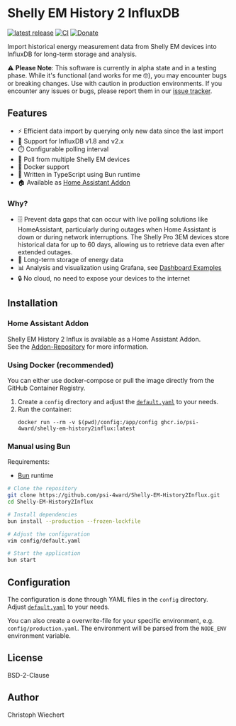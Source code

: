 # Shelly EM History 2 InfluxDB

[![latest release](https://img.shields.io/github/v/release/psi-4ward/Shelly-EM-History2Influx)](https://github.com/psi-4ward/Shelly-EM-History2Influx/releases/latest)
[![CI](https://github.com/psi-4ward/Shelly-EM-History2Influx/actions/workflows/test-and-build.yml/badge.svg)](https://github.com/psi-4ward/Shelly-EM-History2Influx/actions/workflows/test-and-build.yml)
[![Donate](https://img.shields.io/badge/Donate-PayPal-green.svg)](https://www.paypal.com/cgi-bin/webscr?cmd=_s-xclick&hosted_button_id=RTWDCH74TJN54&item_name=shelly2influx)

Import historical energy measurement data from Shelly EM devices into InfluxDB for long-term storage and analysis.

⚠️ **Please Note**: This software is currently in alpha state and in a testing phase. While it's functional (and works for me 🤓), you may encounter bugs or breaking changes. Use with caution in production environments. If you encounter any issues or bugs, please report them in our [issue tracker](https://github.com/psi-4ward/Shelly-EM-History2Influx/issues).



## Features

* ⚡ Efficient data import by querying only new data since the last import
* 🔄 Support for InfluxDB v1.8 and v2.x
* ⏱️ Configurable polling interval
* 🔌 Poll from multiple Shelly EM devices
* 🐳 Docker support
* 📝 Written in TypeScript using Bun runtime
* 🏠 Available as [Home Assistant Addon](https://github.com/psi-4ward/Shelly-EM-History2Influx/tree/hass-addon/hass-addon)


### Why?

* 🗄 Prevent data gaps that can occur with live polling solutions like HomeAssistant, particularly during outages when Home Assistant is down or during network interruptions. The Shelly Pro 3EM devices store historical data for up to 60 days, allowing us to retrieve data even after extended outages.
* 💾 Long-term storage of energy data
* 📊 Analysis and visualization using Grafana, see [Dashboard Examples](./docs/Dashboard.md)
* 🔒 No cloud, no need to expose your devices to the internet


## Installation

### Home Assistant Addon

Shelly EM History 2 Influx is available as a Home Assistant Addon.  
See the [Addon-Repository](https://github.com/psi-4ward/Shelly-EM-History2Influx/tree/hass-addon/hass-addon) for more information.

### Using Docker (recommended)

You can either use docker-compose or pull the image directly from the GitHub Container Registry.

1. Create a `config` directory and adjust the [`default.yaml`](./config/default.yaml) to your needs.
2. Run the container:
   ```shell
   docker run --rm -v $(pwd)/config:/app/config ghcr.io/psi-4ward/shelly-em-history2influx:latest
   ```

### Manual using Bun 

Requirements:
* [Bun](https://bun.sh) runtime

```bash
# Clone the repository
git clone https://github.com/psi-4ward/Shelly-EM-History2Influx.git
cd Shelly-EM-History2Influx

# Install dependencies
bun install --production --frozen-lockfile

# Adjust the configuration
vim config/default.yaml

# Start the application
bun start
```

## Configuration

The configuration is done through YAML files in the `config` directory.  
Adjust [`default.yaml`](./config/default.yaml) to your needs.  

You can also create a overwrite-file for your specific environment, e.g. `config/production.yaml`.
The environment will be parsed from the `NODE_ENV` environment variable.


## License

BSD-2-Clause

## Author

Christoph Wiechert
